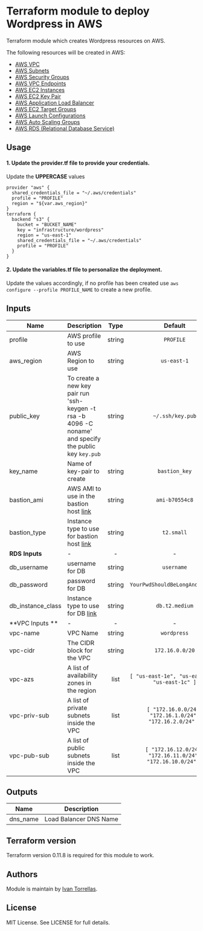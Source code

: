 # Terraform module to deploy Wordpress in AWS


Terraform module which creates Wordpress resources on AWS.


The following resources will be created in AWS:

* [AWS VPC](https://docs.aws.amazon.com/vpc/latest/userguide/what-is-amazon-vpc.html)
* [AWS Subnets](https://docs.aws.amazon.com/vpc/latest/userguide/working-with-vpcs.html#AddaSubnet)
* [AWS Security Groups](https://docs.aws.amazon.com/vpc/latest/userguide/VPC_SecurityGroups.html)
* [AWS VPC Endpoints](https://docs.aws.amazon.com/vpc/latest/userguide/vpc-endpoints.html)
* [AWS EC2 Instances](https://docs.aws.amazon.com/AWSEC2/latest/UserGuide/concepts.html)
* [AWS EC2 Key Pair](https://docs.aws.amazon.com/AWSEC2/latest/UserGuide/ec2-key-pairs.html)
* [AWS Application Load Balancer](https://docs.aws.amazon.com/elasticloadbalancing/latest/application/introduction.html)
* [AWS EC2 Target Groups](https://docs.aws.amazon.com/elasticloadbalancing/latest/application/load-balancer-target-groups.html)
* [AWS Launch Configurations](https://docs.aws.amazon.com/autoscaling/ec2/userguide/LaunchConfiguration.html)
* [AWS Auto Scaling Groups](https://docs.aws.amazon.com/autoscaling/ec2/userguide/AutoScalingGroup.html)
* [AWS RDS (Relational Database Service)](https://docs.aws.amazon.com/AmazonRDS/latest/UserGuide/CHAP_GettingStarted.html)


## Usage

#### 1. Update the **provider.tf** file to provide your credentials.

Update the **UPPERCASE** values
```hcl
provider "aws" {
  shared_credentials_file = "~/.aws/credentials"
  profile = "PROFILE"
  region = "${var.aws_region}"
}
terraform {
  backend "s3" {
    bucket = "BUCKET_NAME"
    key = "infrastructure/wordpress"
    region = "us-east-1"
    shared_credentials_file = "~/.aws/credentials"
    profile = "PROFILE"
  }
}
```


#### 2. Update the **variables.tf** file to personalize the deployment.
Update the values accordingly, if no profile has been created use `aws configure --profile PROFILE_NAME` to create a new profile.


## Inputs

| Name | Description | Type | Default | Required |
|------|-------------|:----:|:-----:|:-----:|
| profile | AWS profile to use | string | `PROFILE` | yes |
| aws_region | AWS Region to use | string | `us-east-1` | yes |
| public_key | To create a new key pair run 'ssh-keygen -t rsa -b 4096 -C noname' and specify the public key `key.pub` | string | `~/.ssh/key.pub` | yes |
| key_name | Name of key-pair to create | string | `bastion_key` | yes |
| bastion_ami | AWS AMI to use in the bastion host [link](https://aws.amazon.com/amazon-linux-ami/) | string | `ami-b70554c8` | yes |
| bastion_type | Instance type to use for bastion host [link](https://aws.amazon.com/ec2/instance-types/) | string | `t2.small` | yes |
| **RDS Inputs** | - | - | - | - |
| db_username | username for DB | string | `username` | yes |
| db_password | password for DB | string | `YourPwdShouldBeLongAndSecure!` | yes |
| db_instance_class | Instance type to use for DB [link](https://aws.amazon.com/rds/instance-types/) | string | `db.t2.medium` | yes |
| **VPC Inputs ** | - | - | - | - |
| vpc-name | VPC Name | string | `wordpress` | yes |
| vpc-cidr | The CIDR block for the VPC | string | `172.16.0.0/20` | yes |
| vpc-azs | A list of availability zones in the region | list | `[ "us-east-1e", "us-east-1b", "us-east-1c" ]` | yes |
| vpc-priv-sub | A list of private subnets inside the VPC | list | `[ "172.16.0.0/24", "172.16.1.0/24", "172.16.2.0/24" ]` | yes |
| vpc-pub-sub | A list of public subnets inside the VPC	 | list | `[ "172.16.12.0/24", "172.16.11.0/24", "172.16.10.0/24" ]` | yes |


## Outputs

| Name | Description |
|------|-------------|
| dns_name | Load Balancer DNS Name |

## Terraform version

Terraform version 0.11.8 is required for this module to work.

## Authors

Module is maintain by [Ivan Torrellas](https://github.com/ivantorrellas).

## License

MIT License. See LICENSE for full details.
